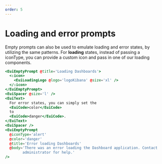 ```yaml
---
order: 5
---
```


# Loading and error prompts

<EuiText>
 Empty prompts can also be used to emulate loading and error states, by utilizing the same patterns.
 For <strong>loading</strong> states, instead of passing a <EuiCode>iconType</EuiCode>, you can provide a custom <EuiCode>icon</EuiCode> and pass in one of our loading components.
</EuiText>

```hbs template
<EuiEmptyPrompt @title='Loading Dashboards'>
  <:icon>
    <EuiLoadingLogo @logo='logoKibana' @size='xl' />
  </:icon>
</EuiEmptyPrompt>
<EuiSpacer @size='l' />
<EuiText>
  For error states, you can simply set the
  <EuiCode>color</EuiCode>
  to
  <EuiCode>danger</EuiCode>.
</EuiText>
<EuiSpacer />
<EuiEmptyPrompt
  @iconType='alert'
  @color='danger'
  @title='Error loading Dashboards'
  @body='There was an error loading the Dashboard application. Contact your
        administrator for help.'
/>
```
